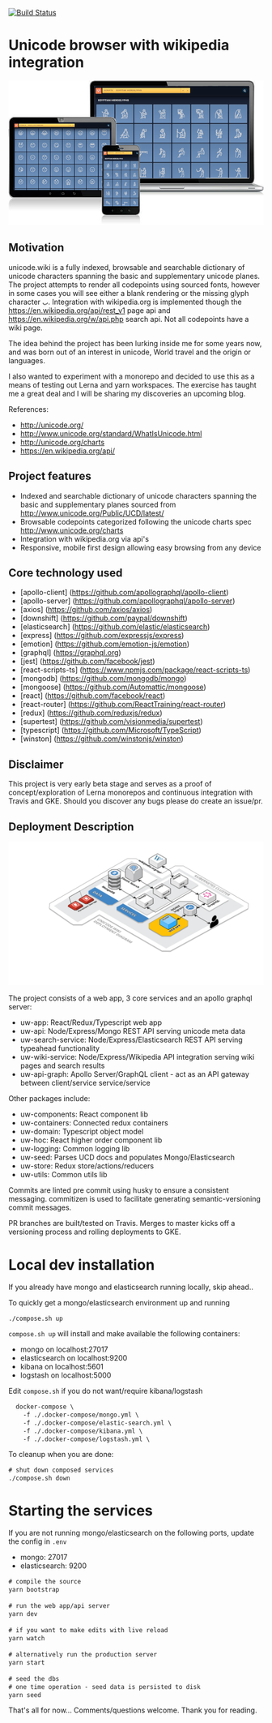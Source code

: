 [![Build Status](https://travis-ci.org/srobinson/unicode-wiki.svg?branch=master)](https://travis-ci.org/srobinson/unicode-wiki)

# Unicode browser with wikipedia integration

![](assets/psd/screens.png?0.6562068735457673 )

## Motivation

unicode.wiki is a fully indexed, browsable and searchable dictionary of unicode characters spanning the basic and supplementary unicode planes. The project attempts to render all codepoints using sourced fonts, however in some cases you will see either a blank rendering or the missing glyph character `𞸁`. Integration with wikipedia.org is implemented though the https://en.wikipedia.org/api/rest_v1 page api and https://en.wikipedia.org/w/api.php search api. Not all codepoints have a wiki page.

The idea behind the project has been lurking inside me for some years now, and was born out of an interest in unicode, World travel and the origin or languages.

I also wanted to experiment with a monorepo and decided to use this as a means of testing out Lerna and yarn workspaces. The exercise has taught me a great deal and I will be sharing my discoveries an upcoming blog.

References:

* http://unicode.org/
* http://www.unicode.org/standard/WhatIsUnicode.html
* http://unicode.org/charts
* https://en.wikipedia.org/api/

## Project features

* Indexed and searchable dictionary of unicode characters spanning the basic and supplementary planes sourced from http://www.unicode.org/Public/UCD/latest/
* Browsable codepoints categorized following the unicode charts spec http://www.unicode.org/charts
* Integration with wikipedia.org via api's
* Responsive, mobile first design allowing easy browsing from any device

## Core technology used

* [apollo-client] (https://github.com/apollographql/apollo-client)
* [apollo-server] (https://github.com/apollographql/apollo-server)
* [axios] (https://github.com/axios/axios)
* [downshift] (https://github.com/paypal/downshift)
* [elasticsearch] (https://github.com/elastic/elasticsearch)
* [express] (https://github.com/expressjs/express)
* [emotion] (https://github.com/emotion-js/emotion)
* [graphql] (https://graphql.org)
* [jest] (https://github.com/facebook/jest)
* [react-scripts-ts] (https://www.npmjs.com/package/react-scripts-ts)
* [mongodb] (https://github.com/mongodb/mongo)
* [mongoose] (https://github.com/Automattic/mongoose)
* [react] (https://github.com/facebook/react)
* [react-router] (https://github.com/ReactTraining/react-router)
* [redux] (https://github.com/reduxjs/redux)
* [supertest] (https://github.com/visionmedia/supertest)
* [typescript] (https://github.com/Microsoft/TypeScript)
* [winston] (https://github.com/winstonjs/winston)

## Disclaimer


This project is very early beta stage and serves as a proof of concept/exploration of Lerna monorepos and continuous integration with Travis and GKE. Should you discover any bugs please do create an issue/pr.

## Deployment Description

![](assets/psd/deployment-diagram.4k.png?0.36817197259025214 )

The project consists of a web app, 3 core services and an apollo graphql server:

* uw-app: React/Redux/Typescript web app
* uw-api: Node/Express/Mongo REST API serving unicode meta data
* uw-search-service: Node/Express/Elasticsearch REST API serving typeahead functionality
* uw-wiki-service: Node/Express/Wikipedia API integration serving wiki pages and search results
* uw-api-graph: Apollo Server/GraphQL client - act as an API gateway between client/service service/service

Other packages include:

* uw-components: React component lib
* uw-containers: Connected redux containers
* uw-domain: Typescript object model
* uw-hoc: React higher order component lib
* uw-logging: Common logging lib
* uw-seed: Parses UCD docs and populates Mongo/Elasticsearch
* uw-store: Redux store/actions/reducers
* uw-utils: Common utils lib

Commits are linted pre commit using husky to ensure a consistent messaging. commitizen is used to facilitate generating semantic-versioning commit messages.

PR branches are built/tested on Travis. Merges to master kicks off a versioning process and rolling deployments to GKE.

# Local dev installation

If you already have mongo and elasticsearch running locally, skip ahead..

To quickly get a mongo/elasticsearch environment up and running

```
./compose.sh up
```

`compose.sh up` will install and make available the following containers:

* mongo on localhost:27017
* elasticsearch on localhost:9200
* kibana on localhost:5601
* logstash on localhost:5000

Edit `compose.sh` if you do not want/require kibana/logstash

```
  docker-compose \
    -f ./.docker-compose/mongo.yml \
    -f ./.docker-compose/elastic-search.yml \
    -f ./.docker-compose/kibana.yml \
    -f ./.docker-compose/logstash.yml \
```

To cleanup when you are done:

```
# shut down composed services
./compose.sh down
```

# Starting the services


If you are not running mongo/elasticsearch on the following ports, update the config in `.env`

* mongo: 27017
* elasticsearch: 9200

```
# compile the source
yarn bootstrap

# run the web app/api server
yarn dev

# if you want to make edits with live reload
yarn watch

# alternatively run the production server
yarn start

# seed the dbs
# one time operation - seed data is persisted to disk
yarn seed
```

That's all for now... Comments/questions welcome. Thank you for reading.

